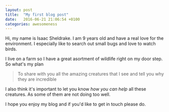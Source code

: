 ```yaml
---
layout: post
title:  "My first blog post"
date:   2016-06-21 21:06:54 +0100
categories: awesomeness
---
```


Hi, my name is Isaac Sheldrake. I am 9 years old and have a real love for the environment. I especially like to search out small bugs and love to watch birds. 

I live on a farm so I have a great asortment of wildlife right on my door step. So what's my plan


> To share with you all the amazing creatures that I see and tell you why they are incredible 

I also think it's important to let you know *how you can help* all these creatures. As some of them are not doing too well. 

I hope you enjoy my blog and if you'd like to get in touch please do. 